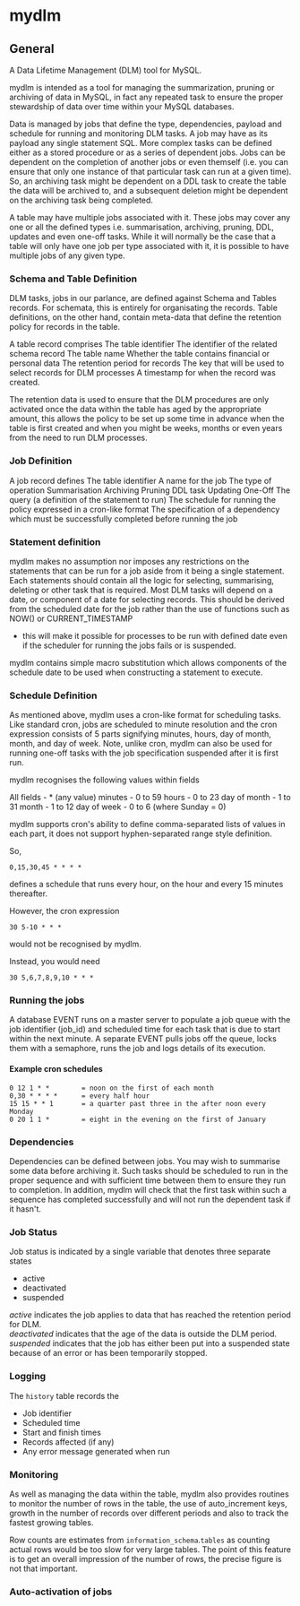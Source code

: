 # mydlm

## General
A Data Lifetime Management (DLM) tool for MySQL.

mydlm is intended as a tool for managing the summarization, pruning or archiving of
data in MySQL, in fact any repeated task to ensure the proper stewardship of data over time
within your MySQL databases. 

Data is managed by jobs that define the type, dependencies, payload and schedule for
running and monitoring DLM tasks. A job may have as its payload any single statement
SQL. More complex tasks can be defined either as a stored procedure
or as a series of dependent jobs. Jobs can be dependent on the completion of another jobs or
even themself (i.e. you can ensure that only one instance of that particular task can
run at a given time). So, an archiving task might be dependent on a DDL task to create
the table the data will be archived to, and a subsequent deletion might be dependent on
the archiving task being completed.

A table may have multiple jobs associated with it. These jobs may cover any one
or all the defined types i.e. summarisation, archiving, pruning, DDL, updates
and even one-off tasks. While it will normally be the case that a table will only have
one job per type associated with it, it is possible to have multiple jobs of any
given type.


### Schema and Table Definition
DLM tasks, jobs in our parlance, are defined against Schema and Tables records.
For schemata, this is entirely for organisating the records. Table definitions,
on the other hand, contain meta-data that define the retention policy for records
in the table.

A table record comprises
The table identifier
The identifier of the related schema record
The table name
Whether the table contains financial or personal data
The retention period for  records
The key that will be used to select records for DLM processes
A timestamp for when the record was created.

The retention data is used to ensure that the DLM procedures are only
activated once the data within the table has aged by the appropriate amount, this
allows the policy to be set up some time in advance when the table is first
created and when you might be weeks, months or even years from the need to run DLM
processes.


### Job Definition
A job record defines
The table identifier
A name for the job
The type of operation
  Summarisation
  Archiving
  Pruning
  DDL task
  Updating
  One-Off
The query (a definition of the statement to run)
The schedule for running the policy expressed in a cron-like format
The specification of a dependency which must be successfully completed before running the job

### Statement definition
mydlm makes no assumption nor imposes any restrictions on the statements that can be 
run for a job aside from it being a single statement.  Each statements should contain all the
logic for selecting, summarising, deleting or other task that is required. Most DLM tasks will
depend on a date, or component of a date for selecting records. This should be derived from the
scheduled date for the job rather than the use of functions such as NOW() or CURRENT_TIMESTAMP
- this will make it possible for processes to be run with defined date even if the scheduler for
running the jobs fails or is suspended.

mydlm contains simple macro substitution which allows components of the schedule
date to be used when constructing a statement to execute.


### Schedule Definition
As mentioned above, mydlm uses a cron-like format for scheduling tasks. Like standard cron, jobs
are scheduled to minute resolution and the cron expression consists of 5 parts signifying minutes,
hours, day of month, month, and day of week. Note, unlike cron,  mydlm can also be used for running
one-off tasks with the job specification suspended after it is first run.

mydlm recognises the following values within fields

All fields   - * (any value)
minutes      - 0 to 59
hours        - 0 to 23
day of month - 1 to 31
month        - 1 to 12
day of week  - 0 to 6 (where Sunday = 0)

mydlm supports cron's ability to define comma-separated lists of values in each part, it does not
support hyphen-separated range style definition.

So,

```
0,15,30,45 * * * *
```
defines a schedule that runs every hour, on the hour and every 15 minutes thereafter.

However, the cron expression

```
30 5-10 * * *
```
would not be recognised by mydlm.

Instead, you would need 

```
30 5,6,7,8,9,10 * * *
```

### Running the jobs
A database EVENT runs on a master server to populate a job queue with the job identifier
(job_id) and scheduled time for each task that is due to start within the next minute.
A separate EVENT pulls jobs off the queue, locks them with a semaphore, runs the job
and logs details of its execution.

#### Example cron schedules

```
0 12 1 * *        = noon on the first of each month 
0,30 * * * *      = every half hour
15 15 * * 1       = a quarter past three in the after noon every Monday
0 20 1 1 *        = eight in the evening on the first of January
```

### Dependencies
Dependencies can be defined between jobs. You may wish to summarise some data
before archiving it. Such tasks should be scheduled to run in the proper
sequence and with sufficient time between them to ensure they run to completion.
In addition, mydlm will check that the first task within such a sequence has completed
successfully and will not run the dependent task if it hasn't.

### Job Status
Job status is indicated by a single variable that denotes three separate states

* active 
* deactivated
* suspended

*active* indicates the job applies to data that has reached the retention period for DLM.  
*deactivated* indicates that the age of the data is outside the DLM period.
*suspended* indicates that the job has either been put into a suspended state because of an error or has been temporarily stopped. 

### Logging
The `history` table records the
* Job identifier
* Scheduled time
* Start and finish times
* Records affected (if any)
* Any error message generated when run

### Monitoring
As well as managing the data within the table, mydlm also provides routines to monitor
the number of rows in the table, the use of auto_increment keys, growth in the number
of records over different periods and also to track the fastest growing tables.

Row counts are estimates from `information_schema`.`tables` as counting actual rows
would be too slow for very large tables. The point of this feature is to get an
overall impression of the number of rows, the precise figure is not that important.

### Auto-activation of jobs